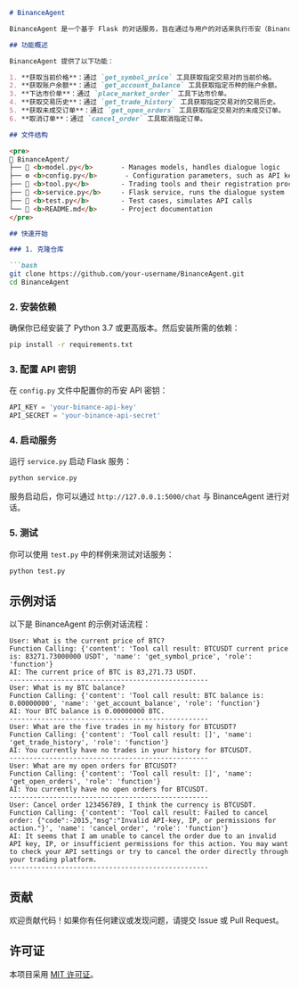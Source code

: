 ```markdown
# BinanceAgent

BinanceAgent 是一个基于 Flask 的对话服务，旨在通过与用户的对话来执行币安（Binance）API 的相关操作。它集成了多个币安 API 工具，能够根据用户的需求自动调用相应的工具并返回结果。

## 功能概述

BinanceAgent 提供了以下功能：

1. **获取当前价格**：通过 `get_symbol_price` 工具获取指定交易对的当前价格。
2. **获取账户余额**：通过 `get_account_balance` 工具获取指定币种的账户余额。
3. **下达市价单**：通过 `place_market_order` 工具下达市价单。
4. **获取交易历史**：通过 `get_trade_history` 工具获取指定交易对的交易历史。
5. **获取未成交订单**：通过 `get_open_orders` 工具获取指定交易对的未成交订单。
6. **取消订单**：通过 `cancel_order` 工具取消指定订单。

## 文件结构

<pre>
📂 BinanceAgent/
├── 📜 <b>model.py</b>       - Manages models, handles dialogue logic
├── ⚙️ <b>config.py</b>       - Configuration parameters, such as API keys
├── 🔧 <b>tool.py</b>        - Trading tools and their registration process
├── 🚀 <b>service.py</b>     - Flask service, runs the dialogue system
├── 🧪 <b>test.py</b>        - Test cases, simulates API calls
└── 📄 <b>README.md</b>      - Project documentation
</pre>

## 快速开始

### 1. 克隆仓库

```bash
git clone https://github.com/your-username/BinanceAgent.git
cd BinanceAgent
```

### 2. 安装依赖

确保你已经安装了 Python 3.7 或更高版本。然后安装所需的依赖：

```bash
pip install -r requirements.txt
```

### 3. 配置 API 密钥

在 `config.py` 文件中配置你的币安 API 密钥：

```python
API_KEY = 'your-binance-api-key'
API_SECRET = 'your-binance-api-secret'
```

### 4. 启动服务

运行 `service.py` 启动 Flask 服务：

```bash
python service.py
```

服务启动后，你可以通过 `http://127.0.0.1:5000/chat` 与 BinanceAgent 进行对话。

### 5. 测试

你可以使用 `test.py` 中的样例来测试对话服务：

```bash
python test.py
```

## 示例对话

以下是 BinanceAgent 的示例对话流程：

```plaintext
User: What is the current price of BTC?
Function Calling: {'content': 'Tool call result: BTCUSDT current price is: 83271.73000000 USDT', 'name': 'get_symbol_price', 'role': 'function'}
AI: The current price of BTC is 83,271.73 USDT.
--------------------------------------------------
User: What is my BTC balance?
Function Calling: {'content': 'Tool call result: BTC balance is: 0.00000000', 'name': 'get_account_balance', 'role': 'function'}
AI: Your BTC balance is 0.00000000 BTC.
--------------------------------------------------
User: What are the five trades in my history for BTCUSDT?
Function Calling: {'content': 'Tool call result: []', 'name': 'get_trade_history', 'role': 'function'}
AI: You currently have no trades in your history for BTCUSDT.
--------------------------------------------------
User: What are my open orders for BTCUSDT?
Function Calling: {'content': 'Tool call result: []', 'name': 'get_open_orders', 'role': 'function'}
AI: You currently have no open orders for BTCUSDT.
--------------------------------------------------
User: Cancel order 123456789, I think the currency is BTCUSDT.
Function Calling: {'content': 'Tool call result: Failed to cancel order: {"code":-2015,"msg":"Invalid API-key, IP, or permissions for action."}', 'name': 'cancel_order', 'role': 'function'}
AI: It seems that I am unable to cancel the order due to an invalid API key, IP, or insufficient permissions for this action. You may want to check your API settings or try to cancel the order directly through your trading platform.
--------------------------------------------------
```

## 贡献

欢迎贡献代码！如果你有任何建议或发现问题，请提交 Issue 或 Pull Request。

## 许可证

本项目采用 [MIT 许可证](LICENSE)。
```